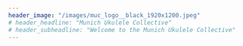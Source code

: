 ```yaml
---
header_image: "/images/muc_logo__black_1920x1200.jpeg"
# header_headline: "Munich Ukulele Collective"
# header_subheadline: "Welcome to the Munich Ukulele Collective"
---
```

